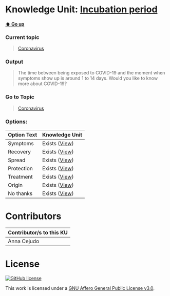 # Knowledge Unit: [Incubation period](../../knowledge_units/coronavirus/incubation-period.md)

#### [:arrow_up: Go up](../../topics/coronavirus.md)
### Current topic
> [Coronavirus](../../topics/coronavirus.md)
### Output
> The time between being exposed to COVID-19 and the moment when symptoms show up is around 1 to 14 days. Would you like to know more about COVID-19?
### Go to Topic
> [Coronavirus](../../topics/coronavirus.md)

### Options: 

| Option Text | Knowledge Unit |
| - | - |  
| Symptoms  |  Exists ([View](../../knowledge_units/coronavirus/symptoms.md))  |  
| Recovery  |  Exists ([View](../../knowledge_units/coronavirus/recovery.md))  |  
| Spread  |  Exists ([View](../../knowledge_units/coronavirus/spread.md))  |  
| Protection  |  Exists ([View](../../knowledge_units/coronavirus/protection.md))  |  
| Treatment  |  Exists ([View](../../knowledge_units/coronavirus/treatment.md))  |  
| Origin  |  Exists ([View](../../knowledge_units/coronavirus/origin.md))  |  
| No thanks  |  Exists ([View](../../knowledge_units/coronavirus/no-thanks.md))  | 

# Contributors

| Contributor/s to this KU |
| - | 
| Anna Cejudo |

# License
[![GitHub license](https://img.shields.io/github/license/inbrainz/cerebro)](https://github.com/inbrainz/cerebro/blob/master/LICENSE)

This work is licensed under a [GNU Affero General Public License v3.0](https://www.gnu.org/licenses/agpl-3.0.txt).
